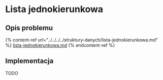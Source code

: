# Lista jednokierunkowa

## Opis problemu

{% content-ref url="../../../../struktury-danych/lista-jednokierunkowa.md" %}
[lista-jednokierunkowa.md](../../../../struktury-danych/lista-jednokierunkowa.md)
{% endcontent-ref %}

## Implementacja

TODO
